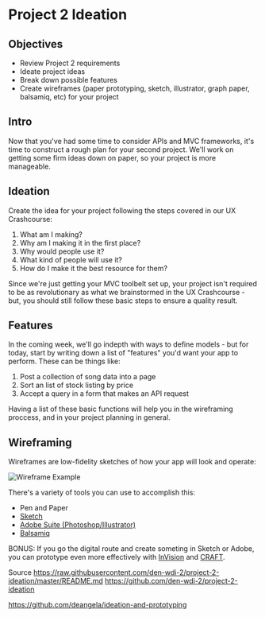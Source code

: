 # Project 2 Ideation

## Objectives

- Review Project 2 requirements
- Ideate project ideas
- Break down possible features
- Create wireframes (paper prototyping, sketch, illustrator, graph paper, balsamiq, etc) for your project

## Intro

Now that you've had some time to consider APIs and MVC frameworks, it's time to construct a rough plan for your second project. We'll work on getting some firm ideas down on paper, so your project is more manageable.

## Ideation

Create the idea for your project following the steps covered in our UX Crashcourse:

1. What am I making?
2. Why am I making it in the first place?
3. Why would people use it?
4. What kind of people will use it?
5. How do I make it the best resource for them?

Since we're just getting your MVC toolbelt set up, your project isn't required to be as revolutionary as what we brainstormed in the UX Crashcourse - but, you should still follow these basic steps to ensure a quality result.

## Features

In the coming week, we'll go indepth with ways to define models - but for today, start by writing down a list of "features" you'd want your app to perform. These can be things like:

1. Post a collection of song data into a page
2. Sort an list of stock listing by price
3. Accept a query in a form that makes an API request

Having a list of these basic functions will help you in the wireframing proccess, and in your project planning in general.

## Wireframing

Wireframes are low-fidelity sketches of how your app will look and operate:

![Wireframe Example](http://anythingnet.com.au/wp-content/uploads/2015/05/app-development-wireframing-flowchart.jpg)

There's a variety of tools you can use to accomplish this:
- Pen and Paper
- [Sketch](https://www.sketchapp.com/)
- [Adobe Suite (Photoshop/Illustrator)](http://www.adobe.com/creativecloud.html)
- [Balsamiq](https://balsamiq.com/)

BONUS: If you go the digital route and create someting in Sketch or Adobe, you can prototype even more effectively with [InVision](https://www.invisionapp.com/) and [CRAFT](https://www.invisionapp.com/craft).


Source
https://raw.githubusercontent.com/den-wdi-2/project-2-ideation/master/README.md
https://github.com/den-wdi-2/project-2-ideation

https://github.com/deangela/ideation-and-prototyping